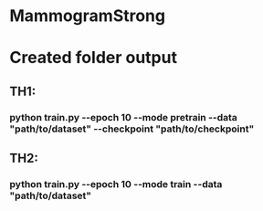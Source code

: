 # MammogramStrong
# Created folder output
## TH1:
### python train.py --epoch 10 --mode pretrain --data "path/to/dataset" --checkpoint "path/to/checkpoint"
## TH2:
### python train.py --epoch 10 --mode train --data "path/to/dataset"
